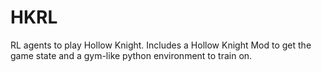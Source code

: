 # HKRL

RL agents to play Hollow Knight. Includes a Hollow Knight Mod to get the game state and a gym-like python environment to train on.